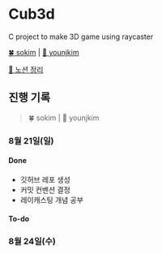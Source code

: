 # Cub3d

C project to make 3D game using raycaster


[🍀 sokim](https://github.com/S0YKIM) | [ :crystal_ball: younjkim](https://github.com/objectio)

[🔗 노션 정리](https://pouncing-elbow-0a4.notion.site/Cub3d-398cfcddc5cd4725a88dba8f2b59251b)


## 진행 기록

> 🍀 sokim | :crystal_ball: younjkim

### 8월 21일(일)
#### Done
- 깃허브 레포 생성
- 커밋 컨벤션 결정
- 레이캐스팅 개념 공부
#### To-do

### 8월 24일(수)

